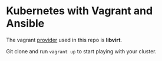 # Kubernetes with Vagrant and Ansible

The vagrant [provider](https://github.com/vagrant-libvirt/vagrant-libvirt) used in this repo is **libvirt**.

Git clone and run `vagrant up` to start playing with your cluster.


